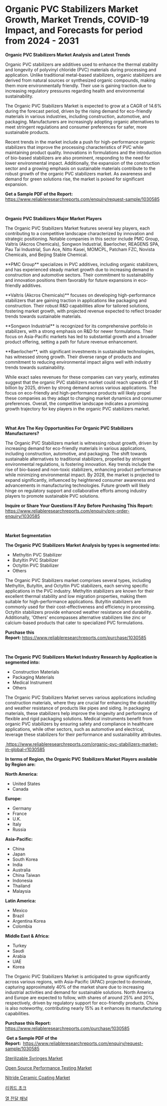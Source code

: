 <p><h1>Organic PVC Stabilizers Market Growth, Market Trends, COVID-19 Impact, and Forecasts for period from 2024 - 2031</h1></p><p><strong>Organic PVC Stabilizers Market Analysis and Latest Trends</strong></p>
<p><p>Organic PVC stabilizers are additives used to enhance the thermal stability and longevity of polyvinyl chloride (PVC) materials during processing and application. Unlike traditional metal-based stabilizers, organic stabilizers are derived from natural sources or synthesized organic compounds, making them more environmentally friendly. Their use is gaining traction due to increasing regulatory pressures regarding health and environmental sustainability.</p><p>The Organic PVC Stabilizers Market is expected to grow at a CAGR of 14.6% during the forecast period, driven by the rising demand for eco-friendly materials in various industries, including construction, automotive, and packaging. Manufacturers are increasingly adopting organic alternatives to meet stringent regulations and consumer preferences for safer, more sustainable products.</p><p>Recent trends in the market include a push for high-performance organic stabilizers that improve the processing characteristics of PVC while maintaining product quality. Innovations in formulations and the introduction of bio-based stabilizers are also prominent, responding to the need for lower environmental impact. Additionally, the expansion of the construction sector and a growing emphasis on sustainable materials contribute to the robust growth of the organic PVC stabilizers market. As awareness and demand for green solutions rise, the market is poised for significant expansion.</p></p>
<p><strong>Get a Sample PDF of the Report:&nbsp;</strong> <a href="https://www.reliableresearchreports.com/enquiry/request-sample/1030585">https://www.reliableresearchreports.com/enquiry/request-sample/1030585</a></p>
<p>&nbsp;</p>
<p><strong>Organic PVC Stabilizers Major Market Players</strong></p>
<p><p>The Organic PVC Stabilizers Market features several key players, each contributing to a competitive landscape characterized by innovation and strategic positioning. Notable companies in this sector include PMC Group, Valtris (Akcros Chemicals), Songwon Industrial, Baerlocher, REAGENS SPA, Pau Tai Industrial, Sun Ace, Nitto Kasei, MOMCPL, Patcham FZC, Novista Chemicals, and Beijing Stable Chemical.</p><p>**PMC Group** specializes in PVC additives, including organic stabilizers, and has experienced steady market growth due to increasing demand in construction and automotive sectors. Their commitment to sustainability and innovation positions them favorably for future expansions in eco-friendly additives.</p><p>**Valtris (Akcros Chemicals)** focuses on developing high-performance stabilizers that are gaining traction in applications like packaging and construction. Their robust R&D capabilities allow for tailored solutions, fostering market growth, with projected revenue expected to reflect broader trends towards sustainable materials.</p><p>**Songwon Industrial** is recognized for its comprehensive portfolio in stabilizers, with a strong emphasis on R&D for newer formulations. Their focus on Asia-Pacific markets has led to substantial growth and a broader product offering, setting a path for future revenue enhancement.</p><p>**Baerlocher**, with significant investments in sustainable technologies, has witnessed strong growth. Their diverse range of products and commitment to reducing environmental impact aligns well with industry trends towards sustainability.</p><p>While exact sales revenues for these companies can vary yearly, estimates suggest that the organic PVC stabilizers market could reach upwards of $1 billion by 2025, driven by strong demand across various applications. The focus on eco-friendly and high-performance products will likely propel these companies as they adapt to changing market dynamics and consumer preferences. Overall, the competitive landscape indicates a promising growth trajectory for key players in the organic PVC stabilizers market.</p></p>
<p>&nbsp;</p>
<p><strong>What Are The Key Opportunities For Organic PVC Stabilizers Manufacturers?</strong></p>
<p><p>The Organic PVC Stabilizers market is witnessing robust growth, driven by increasing demand for eco-friendly materials in various applications, including construction, automotive, and packaging. The shift towards sustainable alternatives to traditional stabilizers, propelled by stringent environmental regulations, is fostering innovation. Key trends include the rise of bio-based and non-toxic stabilizers, enhancing product performance while minimizing environmental impact. By 2028, the market is projected to expand significantly, influenced by heightened consumer awareness and advancements in manufacturing technologies. Future growth will likely hinge on regulatory support and collaborative efforts among industry players to promote sustainable PVC solutions.</p></p>
<p><strong>Inquire or Share Your Questions If Any Before Purchasing This Report:</strong> <a href="https://www.reliableresearchreports.com/enquiry/pre-order-enquiry/1030585">https://www.reliableresearchreports.com/enquiry/pre-order-enquiry/1030585</a></p>
<p>&nbsp;</p>
<p><strong>Market Segmentation</strong></p>
<p><strong>The Organic PVC Stabilizers Market Analysis by types is segmented into:</strong></p>
<p><ul><li>Methyltin PVC Stabilizer</li><li>Butyltin PVC Stabilizer</li><li>Octyltin PVC Stabilizer</li><li>Others</li></ul></p>
<p><p>The Organic PVC Stabilizers market comprises several types, including Methyltin, Butyltin, and Octyltin PVC stabilizers, each serving specific applications in the PVC industry. Methyltin stabilizers are known for their excellent thermal stability and low migration properties, making them suitable for high-performance applications. Butyltin stabilizers are commonly used for their cost-effectiveness and efficiency in processing. Octyltin stabilizers provide enhanced weather resistance and durability. Additionally, 'Others' encompasses alternative stabilizers like zinc or calcium-based products that cater to specialized PVC formulations.</p></p>
<p><strong>Purchase this Report:&nbsp;</strong><a href="https://www.reliableresearchreports.com/purchase/1030585">https://www.reliableresearchreports.com/purchase/1030585</a></p>
<p>&nbsp;</p>
<p><strong>The Organic PVC Stabilizers Market Industry Research by Application is segmented into:</strong></p>
<p><ul><li>Construction Materials</li><li>Packaging Materials</li><li>Medical Instrument</li><li>Others</li></ul></p>
<p><p>The Organic PVC Stabilizers Market serves various applications including construction materials, where they are crucial for enhancing the durability and weather resistance of products like pipes and siding. In packaging materials, these stabilizers help improve the longevity and performance of flexible and rigid packaging solutions. Medical instruments benefit from organic PVC stabilizers by ensuring safety and compliance in healthcare applications, while other sectors, such as automotive and electrical, leverage these stabilizers for their performance and sustainability attributes.</p></p>
<p><a href="https://www.reliableresearchreports.com/organic-pvc-stabilizers-market-in-global-r1030585">&nbsp;https://www.reliableresearchreports.com/organic-pvc-stabilizers-market-in-global-r1030585</a></p>
<p><strong>In terms of Region, the Organic PVC Stabilizers Market Players available by Region are:</strong></p>
<p>
    <p> <strong> North America: </strong>
        <ul>
            <li>United States</li>
            <li>Canada</li>
        </ul>
        </p> 
    <p> <strong> Europe: </strong>
        <ul>
            <li>Germany</li>
            <li>France</li>
            <li>U.K.</li>
            <li>Italy</li>
            <li>Russia</li>
        </ul>
        </p> 
    <p> <strong> Asia-Pacific: </strong>
        <ul>
            <li>China</li>
            <li>Japan</li>
            <li>South Korea</li>
            <li>India</li>
            <li>Australia</li>
            <li>China Taiwan</li>
            <li>Indonesia</li>
            <li>Thailand</li>
            <li>Malaysia</li>
        </ul>
        </p> 
    <p> <strong> Latin America: </strong>
        <ul>
            <li>Mexico</li>
            <li>Brazil</li>
            <li>Argentina Korea</li>
            <li>Colombia</li>
        </ul>
        </p> 
    <p> <strong> Middle East & Africa: </strong>
        <ul>
            <li>Turkey</li>
            <li>Saudi</li>
            <li>Arabia</li>
            <li>UAE</li>
            <li>Korea</li>
        </ul>
    </p>
    </p>
<p><p>The Organic PVC Stabilizers Market is anticipated to grow significantly across various regions, with Asia-Pacific (APAC) projected to dominate, capturing approximately 40% of the market share due to increasing industrial activities and demand for sustainable solutions. North America and Europe are expected to follow, with shares of around 25% and 20%, respectively, driven by regulatory support for eco-friendly products. China is also noteworthy, contributing nearly 15% as it enhances its manufacturing capabilities.</p></p>
<p><strong>Purchase this Report: </strong><a href="https://www.reliableresearchreports.com/purchase/1030585">https://www.reliableresearchreports.com/purchase/1030585</a></p>
<p>&nbsp;<strong>Get a Sample PDF of the Report:&nbsp;&nbsp;</strong><a href="https://www.reliableresearchreports.com/enquiry/request-sample/1030585">https://www.reliableresearchreports.com/enquiry/request-sample/1030585</a></p>
<p><strong></strong></p>
<p><p><a href="https://issuu.com/reportprime-2/docs/sterilizable-syringes-market-size-2_5532d3ab47db72">Sterilizable Syringes Market</a></p><p><a href="https://www.linkedin.com/pulse/global-open-source-performance-testing-market-size-trends-k22bc?trackingId=HJiyU2OZQr%2BvoW7%2BapLl%2FQ%3D%3D">Open Source Performance Testing Market</a></p><p><a href="https://issuu.com/reportprime-2/docs/nitride-ceramic-coating-market-size_0572e849f67118">Nitride Ceramic Coating Market</a></p><p><a href="https://medium.com/@orethamorq3j0/2024%EB%85%84%EB%B6%80%ED%84%B0-2031%EB%85%84%EA%B9%8C%EC%A7%80%EC%9D%98-%ED%8A%B8%EB%A0%8C%EB%93%9C%EC%97%90%EC%84%9C-%EC%A0%84%EB%9E%B5%EA%B9%8C%EC%A7%80-%EA%B8%80%EB%A1%9C%EB%B2%8C-%EC%95%A1%EC%83%81-%EB%B6%84%ED%95%84-%EC%8B%9C%EC%9E%A5-%ED%83%90%EC%83%89-dc7e340cf73e">리퀴드 초크</a></p><p><a href="https://medium.com/@bobbykihnyt57786/%EC%97%B4-%EC%A0%84%EB%8B%AC-%ED%8C%A8%EB%84%90-%EC%8B%9C%EC%9E%A5-%EA%B0%9C%EC%9A%94-2024%EB%85%84%EB%B6%80%ED%84%B0-2031%EB%85%84%EA%B9%8C%EC%A7%80%EC%9D%98-%EA%B8%80%EB%A1%9C%EB%B2%8C-%EC%8B%9C%EC%9E%A5-%EB%8F%99%ED%96%A5-%EB%B0%8F-%EB%AF%B8%EB%9E%98-%EC%A0%84%EB%A7%9D-4c42605f36c1">열 전달 패널</a></p></p>